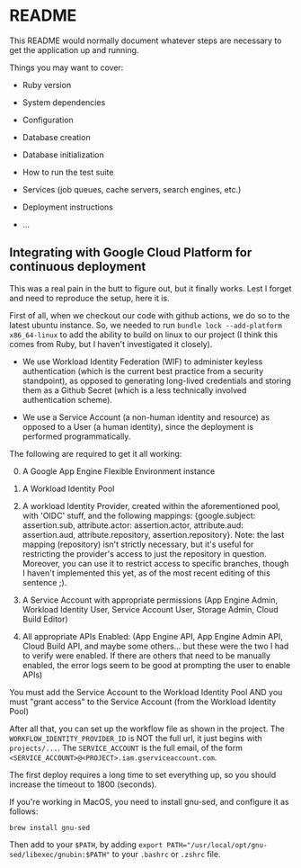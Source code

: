 # README

This README would normally document whatever steps are necessary to get the
application up and running.

Things you may want to cover:

- Ruby version

- System dependencies

- Configuration

- Database creation

- Database initialization

- How to run the test suite

- Services (job queues, cache servers, search engines, etc.)

- Deployment instructions

- ...

## Integrating with Google Cloud Platform for continuous deployment

This was a real pain in the butt to figure out, but it finally works. Lest I forget and need to reproduce the setup, here it is.

First of all, when we checkout our code with github actions, we do so to the latest ubuntu instance. So, we needed to run `bundle lock --add-platform x86_64-linux` to add the ability to build on linux to our project (I think this comes from Ruby, but I haven't investigated it closely).

- We use Workload Identity Federation (WIF) to administer keyless authentication (which is the current best practice from a security standpoint), as opposed to generating long-lived credentials and storing them as a Github Secret (which is a less technically involved authentication scheme).

- We use a Service Account (a non-human identity and resource) as opposed to a User (a human identity), since the deployment is performed programmatically.

The following are required to get it all working:

0. A Google App Engine Flexible Environment instance

1. A Workload Identity Pool

2. A workload Identity Provider, created within the aforementioned pool, with 'OIDC' stuff, and the following mappings: {google.subject: assertion.sub, attribute.actor: assertion.actor, attribute.aud: assertion.aud, attribute.repository, assertion.repository}. Note: the last mapping (repository) isn't strictly necessary, but it's useful for restricting the provider's access to just the repository in question. Moreover, you can use it to restrict access to specific branches, though I haven't implemented this yet, as of the most recent editing of this sentence ;).

3. A Service Account with appropriate permissions (App Engine Admin, Workload Identity User, Service Account User, Storage Admin, Cloud Build Editor)

4. All appropriate APIs Enabled: (App Engine API, App Engine Admin API, Cloud Build API, and maybe some others... but these were the two I had to verify were enabled. If there are others that need to be manually enabled, the error logs seem to be good at prompting the user to enable APIs)

You must add the Service Account to the Workload Identity Pool AND you must "grant access" to the Service Account (from the Workload Identity Pool)

After all that, you can set up the workflow file as shown in the project. The `WORKFLOW_IDENTITY_PROVIDER_ID` is NOT the full url, it just begins with `projects/...`. The `SERVICE_ACCOUNT` is the full email, of the form `<SERVICE_ACCOUNT>@<PROJECT>.iam.gserviceaccount.com`.

The first deploy requires a long time to set everything up, so you should increase the timeout to 1800 (seconds).

If you're working in MacOS, you need to install gnu-sed, and configure it as follows:

`brew install gnu-sed`

Then add to your `$PATH`, by adding `export PATH="/usr/local/opt/gnu-sed/libexec/gnubin:$PATH"` to your `.bashrc` or `.zshrc` file.
